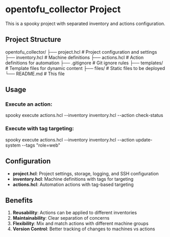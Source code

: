 # opentofu_collector Project

This is a spooky project with separated inventory and actions configuration.

## Project Structure

opentofu_collector/
├── project.hcl          # Project configuration and settings
├── inventory.hcl        # Machine definitions
├── actions.hcl          # Action definitions for automation
├── .gitignore          # Git ignore rules
├── templates/           # Template files for dynamic content
├── files/              # Static files to be deployed
└── README.md           # This file

## Usage

### Execute an action:
spooky execute actions.hcl --inventory inventory.hcl --action check-status

### Execute with tag targeting:
spooky execute actions.hcl --inventory inventory.hcl --action update-system --tags "role=web"

## Configuration

- **project.hcl**: Project settings, storage, logging, and SSH configuration
- **inventory.hcl**: Machine definitions with tags for targeting
- **actions.hcl**: Automation actions with tag-based targeting

## Benefits

1. **Reusability**: Actions can be applied to different inventories
2. **Maintainability**: Clear separation of concerns
3. **Flexibility**: Mix and match actions with different machine groups
4. **Version Control**: Better tracking of changes to machines vs actions
